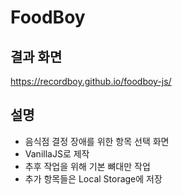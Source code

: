 # FoodBoy

## 결과 화면
https://recordboy.github.io/foodboy-js/

## 설명
* 음식점 결정 장애를 위한 항목 선택 화면
* VanillaJS로 제작
* 추후 작업을 위해 기본 뼈대만 작업
* 추가 항목들은 Local Storage에 저장
